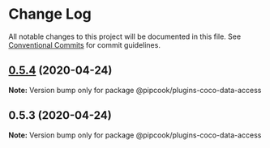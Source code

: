 # Change Log

All notable changes to this project will be documented in this file.
See [Conventional Commits](https://conventionalcommits.org) for commit guidelines.

## [0.5.4](https://github.com/alibaba/pipcook/compare/@pipcook/plugins-coco-data-access@0.5.3...@pipcook/plugins-coco-data-access@0.5.4) (2020-04-24)

**Note:** Version bump only for package @pipcook/plugins-coco-data-access





## 0.5.3 (2020-04-24)

**Note:** Version bump only for package @pipcook/plugins-coco-data-access
